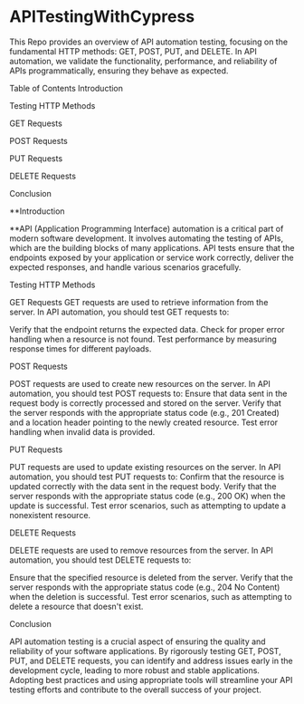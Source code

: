 # APITestingWithCypress

This Repo provides an overview of API automation testing, focusing on the fundamental HTTP methods: GET, POST, PUT, and DELETE. In API automation, we validate the functionality, performance, and reliability of APIs programmatically, ensuring they behave as expected.

Table of Contents Introduction

Testing HTTP Methods

GET Requests

POST Requests

PUT Requests

DELETE Requests

Conclusion

**Introduction

**API (Application Programming Interface) automation is a critical part of modern software development. It involves automating the testing of APIs, which are the building blocks of many applications. API tests ensure that the endpoints exposed by your application or service work correctly, deliver the expected responses, and handle various scenarios gracefully.

Testing HTTP Methods

GET Requests GET requests are used to retrieve information from the server. In API automation, you should test GET requests to:

Verify that the endpoint returns the expected data. Check for proper error handling when a resource is not found. Test performance by measuring response times for different payloads.

POST Requests

POST requests are used to create new resources on the server. In API automation, you should test POST requests to: Ensure that data sent in the request body is correctly processed and stored on the server. Verify that the server responds with the appropriate status code (e.g., 201 Created) and a location header pointing to the newly created resource. Test error handling when invalid data is provided.

PUT Requests

PUT requests are used to update existing resources on the server. In API automation, you should test PUT requests to: Confirm that the resource is updated correctly with the data sent in the request body. Verify that the server responds with the appropriate status code (e.g., 200 OK) when the update is successful. Test error scenarios, such as attempting to update a nonexistent resource.

DELETE Requests

DELETE requests are used to remove resources from the server. In API automation, you should test DELETE requests to:

Ensure that the specified resource is deleted from the server. Verify that the server responds with the appropriate status code (e.g., 204 No Content) when the deletion is successful. Test error scenarios, such as attempting to delete a resource that doesn't exist.

Conclusion

API automation testing is a crucial aspect of ensuring the quality and reliability of your software applications. By rigorously testing GET, POST, PUT, and DELETE requests, you can identify and address issues early in the development cycle, leading to more robust and stable applications. Adopting best practices and using appropriate tools will streamline your API testing efforts and contribute to the overall success of your project.

